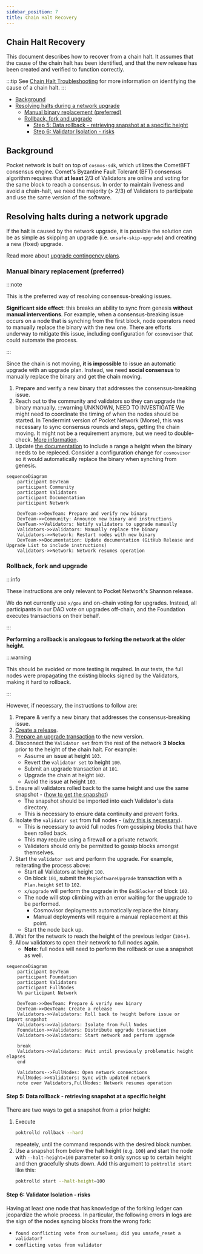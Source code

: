 ```yaml
---
sidebar_position: 7
title: Chain Halt Recovery
---
```


## Chain Halt Recovery <!-- omit in toc -->

This document describes how to recover from a chain halt. It assumes that the cause of
the chain halt has been identified, and that the new release has been created and verified
to function correctly.

:::tip
See [Chain Halt Troubleshooting](./chain_halt_troubleshooting.md) for more information on identifying the cause of a chain halt.
:::

- [Background](#background)
- [Resolving halts during a network upgrade](#resolving-halts-during-a-network-upgrade)
  - [Manual binary replacement (preferred)](#manual-binary-replacement-preferred)
  - [Rollback, fork and upgrade](#rollback-fork-and-upgrade)
    - [Step 5: Data rollback - retrieving snapshot at a specific height](#step-5-data-rollback---retrieving-snapshot-at-a-specific-height)
    - [Step 6: Validator Isolation - risks](#step-6-validator-isolation---risks)

## Background

Pocket network is built on top of `cosmos-sdk`, which utilizes the CometBFT consensus engine.
Comet's Byzantine Fault Tolerant (BFT) consensus algorithm requires that **at least** 2/3 of Validators
are online and voting for the same block to reach a consensus. In order to maintain liveness
and avoid a chain-halt, we need the majority (> 2/3) of Validators to participate
and use the same version of the software.

## Resolving halts during a network upgrade

If the halt is caused by the network upgrade, it is possible the solution can be as simple as
skipping an upgrade (i.e. `unsafe-skip-upgrade`) and creating a new (fixed) upgrade.

Read more about [upgrade contingency plans](../../protocol/upgrades/contigency_plans.md).

### Manual binary replacement (preferred)

:::note

This is the preferred way of resolving consensus-breaking issues.

**Significant side effect**: this breaks an ability to sync from genesis **without manual interventions**.
For example, when a consensus-breaking issue occurs on a node that is synching from the first block, node operators need
to manually replace the binary with the new one. There are efforts underway to mitigate this issue, including
configuration for `cosmovisor` that could automate the process.

<!-- TODO_IMPROVE(@okdas): Add links to Cosmovisor documentation on how the new UX can be used to automate syncing from genesis without human input. -->

:::

Since the chain is not moving, **it is impossible** to issue an automatic upgrade with an upgrade plan. Instead,
we need **social consensus** to manually replace the binary and get the chain moving. 

1. Prepare and verify a new binary that addresses the consensus-breaking issue.
2. Reach out to the community and validators so they can upgrade the binary manually. 
   :::warning UNKNOWN, NEED TO INVESTIGATE
   <!-- TODO_INVESTIGATE(@okdas): check if need to sync rounds/steps -->
   We might need to coordinate the timing of when the nodes should be started. In Tendermint version of Pocket Network
   (Morse), this was necessary to sync consensus rounds and steps, getting the chain moving. It might not be a
   requirement anymore, but we need to double-check. [More information](https://docs.cometbft.com/v1.0/spec/consensus/consensus).
3. Update [the documentation](../../protocol/upgrades/upgrade_list.md) to include a range a height when the binary needs
   to be repleced. Consider a configuration change for `cosmovisor` so it would automatically replace the binary when
   synching from genesis. <!-- TODO_IMPROVE(@okdas): Investigate and add Cosmovisor documentation. -->


```mermaid
sequenceDiagram
    participant DevTeam
    participant Community
    participant Validators
    participant Documentation
    participant Network

    DevTeam->>DevTeam: Prepare and verify new binary
    DevTeam->>Community: Announce new binary and instructions
    DevTeam->>Validators: Notify validators to upgrade manually
    Validators->>Validators: Manually replace the binary
    Validators->>Network: Restart nodes with new binary
    DevTeam->>Documentation: Update documentation (GitHub Release and Upgrade List to include instructions)
    Validators->>Network: Network resumes operation

```

### Rollback, fork and upgrade

:::info

These instructions are only relevant to Pocket Network's Shannon release.

We do not currently use `x/gov` and on-chain voting for upgrades.
Instead, all participants in our DAO vote on upgrades off-chain, and the Foundation
executes transactions on their behalf.

:::

**Performing a rollback is analogous to forking the network at the older height.**

:::warning

This should be avoided or more testing is required. In our tests, the full nodes were
propagating the existing blocks signed by the Validators, making it hard to rollback.

:::

However, if necessary, the instructions to follow are:

1. Prepare & verify a new binary that addresses the consensus-breaking issue.
2. [Create a release](../../protocol/upgrades/release_process.md).
3. [Prepare an upgrade transaction](../../protocol/upgrades/upgrade_procedure.md#writing-an-upgrade-transaction) to the new version.
4. Disconnect the `Validator set` from the rest of the network **3 blocks** prior to the height of the chain halt. For example:
   - Assume an issue at height `103`.
   - Revert the `validator set` to height `100`.
   - Submit an upgrade transaction at `101`.
   - Upgrade the chain at height `102`.
   - Avoid the issue at height `103`.
5. Ensure all validators rolled back to the same height and use the same snapshot - ([how to get the snapshot](#step-5-data-rollback---retrieving-snapshot-at-a-specific-height))
   - The snapshot should be imported into each Validator's data directory.
   - This is necessary to ensure data continuity and prevent forks.
6. Isolate the `validator set` from full nodes - ([why this is necessary](#step-6-validator-isolation---risks)).
   - This is necessary to avoid full nodes from gossiping blocks that have been rolled back.
   - This may require using a firewall or a private network.
   - Validators should only be permitted to gossip blocks amongst themselves.
7. Start the `validator set` and perform the upgrade. For example, reiterating the process above:
   - Start all Validators at height `100`.
   - On block `101`, submit the `MsgSoftwareUpgrade` transaction with a `Plan.height` set to `102`.
   - `x/upgrade` will perform the upgrade in the `EndBlocker` of block `102`.
   - The node will stop climbing with an error waiting for the upgrade to be performed.
     - Cosmovisor deployments automatically replace the binary.
     - Manual deployments will require a manual replacement at this point.
   - Start the node back up. 
8. Wait for the network to reach the height of the previous ledger (`104`+).
9. Allow validators to open their network to full nodes again.
   - **Note**: full nodes will need to perform the rollback or use a snapshot as well.
```mermaid
sequenceDiagram
    participant DevTeam
    participant Foundation
    participant Validators
    participant FullNodes
    %% participant Network

    DevTeam->>DevTeam: Prepare & verify new binary
    DevTeam->>DevTeam: Create a release
    Validators->>Validators: Roll back to height before issue or import snapshot
    Validators->>Validators: Isolate from Full Nodes
    Foundation->>Validators: Distribute upgrade transaction
    Validators->>Validators: Start network and perform upgrade
    
    break
    Validators->>Validators: Wait until previously problematic height elapses
    end
    
    Validators-->FullNodes: Open network connections
    FullNodes->>Validators: Sync with updated network
    note over Validators,FullNodes: Network resumes operation
```
#### Step 5: Data rollback - retrieving snapshot at a specific height

There are two ways to get a snapshot from a prior height:

1. Execute
   ```bash
   poktrolld rollback --hard
   ```
   repeately, until the command responds with the desired block number.
2. Use a snapshot from below the halt height (e.g. `100`) and start the node with `--halt-height=100` parameter so it only syncs up to certain height and then
   gracefully shuts down. Add this argument to `poktrolld start` like this:
   ```bash
   poktrolld start --halt-height=100
   ```


#### Step 6: Validator Isolation - risks

Having at least one node that has knowledge of the forking ledger can jeopardize the whole process. In particular, the
following errors in logs are the sign of the nodes syncing blocks from the wrong fork:
  - `found conflicting vote from ourselves; did you unsafe_reset a validator?`
  - `conflicting votes from validator`
  
